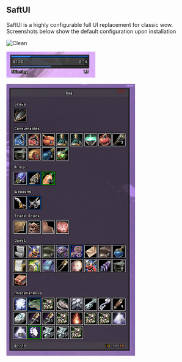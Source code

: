 ## SaftUI

SaftUI is a highly configurable full UI replacement for classic wow. Screenshots below show the default configuration upon installation

![Clean](Screenshots/clean.png?raw=true)

![Castbar](Screenshots/casting.png?raw=true)

![Bags](Screenshots/bags.png?raw=true)
